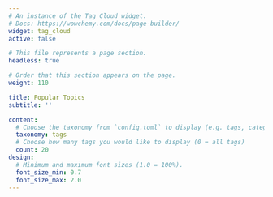 ```yaml
---
# An instance of the Tag Cloud widget.
# Docs: https://wowchemy.com/docs/page-builder/
widget: tag_cloud
active: false 

# This file represents a page section.
headless: true

# Order that this section appears on the page.
weight: 110

title: Popular Topics
subtitle: ''

content:
  # Choose the taxonomy from `config.toml` to display (e.g. tags, categories)
  taxonomy: tags
  # Choose how many tags you would like to display (0 = all tags)
  count: 20
design:
  # Minimum and maximum font sizes (1.0 = 100%).
  font_size_min: 0.7
  font_size_max: 2.0
---
```

